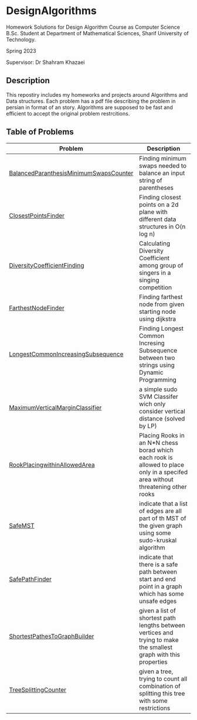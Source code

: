 # DesignAlgorithms
Homework Solutions for Design Algorithm Course as Computer Science B.Sc. Student at Department of Mathematical Sciences, Sharif University of Technology.

Spring 2023

Supervisor: Dr Shahram Khazaei


## Description
This repostiry includes my homeworks and projects around Algorithms and Data structures.
Each problem has a pdf file describing the problem in persian in format of an story.
Algorithms are supposed to be fast and efficient to accept the original problem restrcitions.
## Table of Problems
| Problem | Description |
| --- | --- |
| [BalancedParanthesisMinimumSwapsCounter](./BalancedParanthesisMinimumSwapsCounter) | Finding minimum swaps needed to balance an input string of parentheses |
| [ClosestPointsFinder](./ClosestPointsFinder) |Finding closest points on a 2d plane with different data structures in O(n log n) |
| [DiversityCoefficientFinding](./DiversityCoefficientFinding) | Calculating Diversity Coefficient among group of singers in a singing competition |
| [FarthestNodeFinder](./FarthestNodeFinder) | Finding farthest node from given starting node using dijkstra |
| [LongestCommonIncreasingSubsequence](./LongestCommonIncreasingSubsequence) | Finding Longest Common Incresing Subsequence between two strings using Dynamic Programming |
| [MaximumVerticalMarginClassifier](./MaximumVerticalMarginClassifier) | a simple sudo SVM Classifer wich only consider vertical distance (solved by LP) |
| [RookPlacingwithinAllowedArea](./RookPlacingwithinAllowedArea) | Placing Rooks in an N*N chess borad which each rook is allowed to place only in a specifed area without threatening other rooks |
| [SafeMST](./SafeMST) | indicate that a list of edges are all part of th MST of the given graph using some sudo-kruskal algorithm |
| [SafePathFinder](./SafePathFinder) | indicate that there is a safe path between start and end point in a graph which has some unsafe edges |
| [ShortestPathesToGraphBuilder](./ShortestPathesToGraphBuilder) | given a list of shortest path lengths between vertices and trying to make the smallest graph with this properties  |
| [TreeSplittingCounter](./TreeSplittingCounter) | given a tree, trying to count all combination of splitting this tree with some restrictions  |

